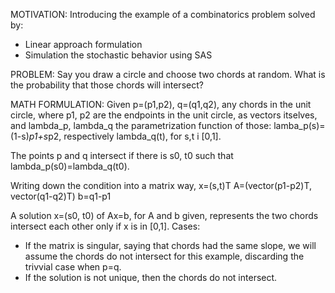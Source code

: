 MOTIVATION: Introducing the example of a combinatorics problem solved by:
- Linear approach formulation
- Simulation the stochastic behavior using SAS

PROBLEM: Say you draw a circle and choose two chords at random. 
What is the probability that those chords will intersect?

MATH FORMULATION:
Given p=(p1,p2), q=(q1,q2), any chords in the unit circle, where p1, p2 are the endpoints in
the unit circle, as vectors itselves, 
and lambda_p, lambda_q the parametrization function of those:
lamba_p(s)=(1-s)*p1+s*p2, respectively lambda_q(t), for s,t i [0,1].

The points p and q intersect if there is s0, t0 such that lambda_p(s0)=lambda_q(t0).

Writing down the condition into a matrix way, 
x=(s,t)T
A=(vector(p1-p2)T, vector(q1-q2)T)
b=q1-p1

A solution x=(s0, t0) of Ax=b, for A and b given, represents the two chords intersect each other only if x is in [0,1].
Cases:
- If the matrix is singular, saying that chords had the same slope, we will assume 
the chords do not intersect for this example, discarding the trivvial case when p=q.
- If the solution is not unique, then the chords do not intersect.
 
